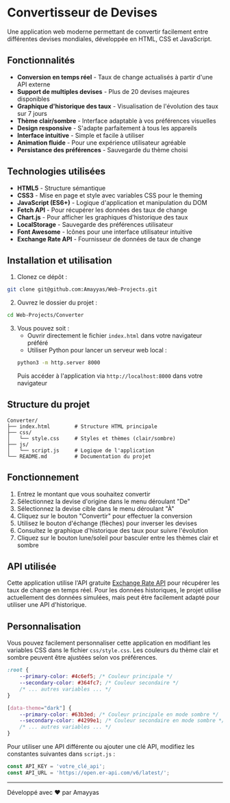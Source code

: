 # Convertisseur de Devises

Une application web moderne permettant de convertir facilement entre différentes devises mondiales, développée en HTML, CSS et JavaScript.

## Fonctionnalités

- **Conversion en temps réel** - Taux de change actualisés à partir d'une API externe
- **Support de multiples devises** - Plus de 20 devises majeures disponibles
- **Graphique d'historique des taux** - Visualisation de l'évolution des taux sur 7 jours
- **Thème clair/sombre** - Interface adaptable à vos préférences visuelles
- **Design responsive** - S'adapte parfaitement à tous les appareils
- **Interface intuitive** - Simple et facile à utiliser
- **Animation fluide** - Pour une expérience utilisateur agréable
- **Persistance des préférences** - Sauvegarde du thème choisi

## Technologies utilisées

- **HTML5** - Structure sémantique
- **CSS3** - Mise en page et style avec variables CSS pour le theming
- **JavaScript (ES6+)** - Logique d'application et manipulation du DOM
- **Fetch API** - Pour récupérer les données des taux de change
- **Chart.js** - Pour afficher les graphiques d'historique des taux
- **LocalStorage** - Sauvegarde des préférences utilisateur
- **Font Awesome** - Icônes pour une interface utilisateur intuitive
- **Exchange Rate API** - Fournisseur de données de taux de change

## Installation et utilisation

1. Clonez ce dépôt :
```bash
git clone git@github.com:Amayyas/Web-Projects.git
```

2. Ouvrez le dossier du projet :
```bash
cd Web-Projects/Converter
```

3. Vous pouvez soit :
   - Ouvrir directement le fichier `index.html` dans votre navigateur préféré
   - Utiliser Python pour lancer un serveur web local :
   ```bash
   python3 -m http.server 8000
   ```
   Puis accéder à l'application via `http://localhost:8000` dans votre navigateur

## Structure du projet

```
Converter/
├── index.html        # Structure HTML principale
├── css/
│   └── style.css     # Styles et thèmes (clair/sombre)
├── js/
│   └── script.js     # Logique de l'application
└── README.md         # Documentation du projet
```

## Fonctionnement

1. Entrez le montant que vous souhaitez convertir
2. Sélectionnez la devise d'origine dans le menu déroulant "De"
3. Sélectionnez la devise cible dans le menu déroulant "À"
4. Cliquez sur le bouton "Convertir" pour effectuer la conversion
5. Utilisez le bouton d'échange (flèches) pour inverser les devises
6. Consultez le graphique d'historique des taux pour suivre l'évolution
7. Cliquez sur le bouton lune/soleil pour basculer entre les thèmes clair et sombre

## API utilisée

Cette application utilise l'API gratuite [Exchange Rate API](https://www.exchangerate-api.com/) pour récupérer les taux de change en temps réel. Pour les données historiques, le projet utilise actuellement des données simulées, mais peut être facilement adapté pour utiliser une API d'historique.

## Personnalisation

Vous pouvez facilement personnaliser cette application en modifiant les variables CSS dans le fichier `css/style.css`. Les couleurs du thème clair et sombre peuvent être ajustées selon vos préférences.

```css
:root {
    --primary-color: #4c6ef5; /* Couleur principale */
    --secondary-color: #364fc7; /* Couleur secondaire */
    /* ... autres variables ... */
}

[data-theme="dark"] {
    --primary-color: #63b3ed; /* Couleur principale en mode sombre */
    --secondary-color: #4299e1; /* Couleur secondaire en mode sombre */
    /* ... autres variables ... */
}
```

Pour utiliser une API différente ou ajouter une clé API, modifiez les constantes suivantes dans `script.js` :

```javascript
const API_KEY = 'votre_clé_api'; 
const API_URL = 'https://open.er-api.com/v6/latest/';
```

---

Développé avec ❤️ par Amayyas